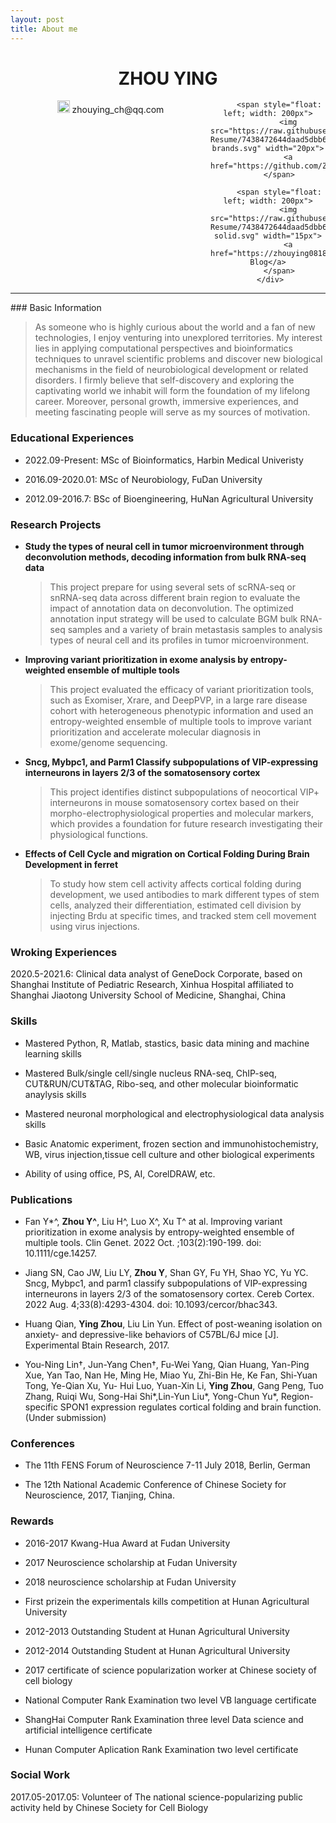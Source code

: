 ```yaml
---
layout: post
title: About me
---
```


  <center>
     <h1>ZHOU YING</h1>
     <div class="span_text">
         <span style="float: left; width: 320px">
             <img src="https://raw.githubusercontent.com/CyC2018/Markdown-Resume/7438472644daad5dbb6a7578643a6f37bfc82639/assets/envelope-solid.svg" width="20px">
             zhouying_ch@qq.com
         </span>
         
         <span style="float: left; width: 200px">
             <img src="https://raw.githubusercontent.com/CyC2018/Markdown-Resume/7438472644daad5dbb6a7578643a6f37bfc82639/assets/github-brands.svg" width="20px">
             <a href="https://github.com/ZhouYing0818">ZhouYing0818</a>
         </span>
         
         <span style="float: left; width: 200px">
             <img src="https://raw.githubusercontent.com/CyC2018/Markdown-Resume/7438472644daad5dbb6a7578643a6f37bfc82639/assets/rss-solid.svg" width="15px">
             <a href="https://zhouying0818.github.io/zying_blog/">My Blog</a>
         </span>
     </div>
 </center>
 
<hr width="100%" color="#483D8B">
### Basic Information

> As someone who is highly curious about the world and a fan of new technologies, I enjoy venturing into unexplored territories. My interest lies in applying computational perspectives and bioinformatics techniques to unravel scientific problems and discover new biological mechanisms in the field of neurobiological development or related disorders. I firmly believe that self-discovery and exploring the captivating world we inhabit will form the foundation of my lifelong career. Moreover, personal growth, immersive experiences, and meeting fascinating people will serve as my sources of motivation.

### Educational Experiences

* 2022.09-Present: MSc of Bioinformatics, Harbin Medical Univeristy

* 2016.09-2020.01: MSc of Neurobiology, FuDan University

* 2012.09-2016.7: BSc of Bioengineering, HuNan Agricultural University 

### Research Projects

* **Study the types of neural cell in tumor microenvironment through deconvolution methods, decoding information from bulk RNA-seq data**
	> This project prepare for using several sets of scRNA-seq or snRNA-seq data across different brain region to evaluate the impact of annotation data on deconvolution. The optimized annotation input strategy will be used to calculate BGM bulk RNA-seq samples and a variety of brain metastasis samples to analysis types of neural cell and its profiles in tumor microenvironment.

* **Improving variant prioritization in exome analysis by entropy-weighted ensemble of multiple tools**
	> This project evaluated the efficacy of variant prioritization tools, such as Exomiser, Xrare, and DeepPVP, in a large rare disease cohort with heterogeneous phenotypic information and used an entropy-weighted ensemble of multiple tools to improve variant prioritization and accelerate molecular diagnosis in exome/genome sequencing.

* **Sncg, Mybpc1, and Parm1 Classify subpopulations of VIP-expressing interneurons in layers 2/3 of the somatosensory cortex**
	> This project identifies distinct subpopulations of neocortical VIP+ interneurons in mouse somatosensory cortex based on their morpho-electrophysiological properties and molecular markers, which provides a foundation for future research investigating their physiological functions.

* **Effects of Cell Cycle and migration on Cortical Folding During Brain Development in ferret**
	> To study how stem cell activity affects cortical folding during development, we used antibodies to mark different types of stem cells, analyzed their differentiation, estimated cell division by injecting Brdu at specific times, and tracked stem cell movement using virus injections.

### Wroking Experiences

2020.5-2021.6: Clinical data analyst of GeneDock Corporate, based on Shanghai Institute of Pediatric Research, Xinhua Hospital affiliated to Shanghai Jiaotong University School of Medicine, Shanghai, China

### Skills

* Mastered Python, R, Matlab, stastics, basic data mining and machine learning skills

* Mastered Bulk/single cell/single nucleus RNA-seq, ChIP-seq, CUT&RUN/CUT&TAG, Ribo-seq, and other molecular bioinformatic anaylysis skills

* Mastered neuronal morphological and electrophysiological data analysis skills

* Basic Anatomic experiment, frozen section and immunohistochemistry, WB, virus injection,tissue cell culture and other biological experiments

* Ability of using office, PS, AI, CorelDRAW, etc.

### Publications

* Fan Y*^, **Zhou Y^**, Liu H^, Luo X^, Xu T^ at al. Improving variant prioritization in exome analysis by entropy-weighted ensemble of multiple tools. Clin Genet. 2022 Oct. ;103(2):190-199. doi: 10.1111/cge.14257.

* Jiang SN, Cao JW, Liu LY, **Zhou Y**, Shan GY, Fu YH, Shao YC, Yu YC. Sncg, Mybpc1, and parm1 classify subpopulations of VIP-expressing interneurons in layers 2/3 of the somatosensory cortex. Cereb Cortex. 2022 Aug. 4;33(8):4293-4304. doi: 10.1093/cercor/bhac343.

* Huang Qian, **Ying Zhou**, Liu Lin Yun. Effect of post-weaning isolation on anxiety- and
depressive-like behaviors of C57BL/6J mice [J]. Experimental Btain Research, 2017.

* You-Ning Lin†, Jun-Yang Chen†, Fu-Wei Yang, Qian Huang, Yan-Ping Xue, Yan Tao, Nan He, Ming He, Miao Yu, Zhi-Bin He, Ke Fan, Shi-Yuan Tong, Ye-Qian Xu, Yu-
Hui Luo, Yuan-Xin Li, **Ying Zhou**, Gang Peng, Tuo Zhang, Ruiqi Wu, Song-Hai Shi*,Lin-Yun Liu*, Yong-Chun Yu*, Region-specific SPON1 expression regulates cortical folding and brain function. (Under submission)

### Conferences

* The 11th FENS Forum of Neuroscience 7-11 July 2018, Berlin, German

* The 12th National Academic Conference of Chinese Society for Neuroscience, 2017, Tianjing, China.

### Rewards

* 2016-2017 Kwang-Hua Award at Fudan University

* 2017 Neuroscience scholarship at Fudan University

* 2018 neuroscience scholarship at Fudan University

* First prizein the experimentals kills competition at Hunan Agricultural University

* 2012-2013 Outstanding Student at Hunan Agricultural University

* 2012-2014 Outstanding Student at Hunan Agricultural University

* 2017 certificate of science popularization worker at Chinese society of cell biology

* National Computer Rank Examination two level VB language certificate

* ShangHai Computer Rank Examination three level Data science and artificial intelligence certificate

* Hunan Computer Aplication Rank Examination two level certificate

### Social Work

2017.05-2017.05: Volunteer of The national science-popularizing public activity held by Chinese Society for Cell Biology